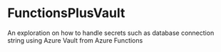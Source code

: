 # FunctionsPlusVault
An exploration on how to handle secrets such as database connection string using Azure Vault from Azure Functions
